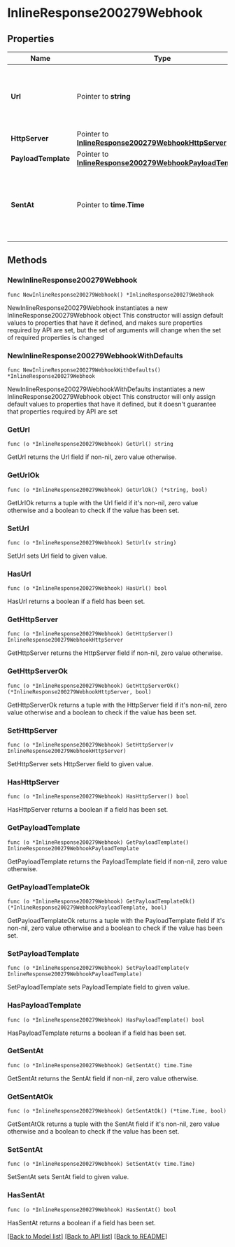 # InlineResponse200279Webhook

## Properties

Name | Type | Description | Notes
------------ | ------------- | ------------- | -------------
**Url** | Pointer to **string** | The webhook receiver URL where the callback will be sent | [optional] 
**HttpServer** | Pointer to [**InlineResponse200279WebhookHttpServer**](InlineResponse200279WebhookHttpServer.md) |  | [optional] 
**PayloadTemplate** | Pointer to [**InlineResponse200279WebhookPayloadTemplate**](InlineResponse200279WebhookPayloadTemplate.md) |  | [optional] 
**SentAt** | Pointer to **time.Time** | The timestamp the callback was sent to the webhook receiver | [optional] 

## Methods

### NewInlineResponse200279Webhook

`func NewInlineResponse200279Webhook() *InlineResponse200279Webhook`

NewInlineResponse200279Webhook instantiates a new InlineResponse200279Webhook object
This constructor will assign default values to properties that have it defined,
and makes sure properties required by API are set, but the set of arguments
will change when the set of required properties is changed

### NewInlineResponse200279WebhookWithDefaults

`func NewInlineResponse200279WebhookWithDefaults() *InlineResponse200279Webhook`

NewInlineResponse200279WebhookWithDefaults instantiates a new InlineResponse200279Webhook object
This constructor will only assign default values to properties that have it defined,
but it doesn't guarantee that properties required by API are set

### GetUrl

`func (o *InlineResponse200279Webhook) GetUrl() string`

GetUrl returns the Url field if non-nil, zero value otherwise.

### GetUrlOk

`func (o *InlineResponse200279Webhook) GetUrlOk() (*string, bool)`

GetUrlOk returns a tuple with the Url field if it's non-nil, zero value otherwise
and a boolean to check if the value has been set.

### SetUrl

`func (o *InlineResponse200279Webhook) SetUrl(v string)`

SetUrl sets Url field to given value.

### HasUrl

`func (o *InlineResponse200279Webhook) HasUrl() bool`

HasUrl returns a boolean if a field has been set.

### GetHttpServer

`func (o *InlineResponse200279Webhook) GetHttpServer() InlineResponse200279WebhookHttpServer`

GetHttpServer returns the HttpServer field if non-nil, zero value otherwise.

### GetHttpServerOk

`func (o *InlineResponse200279Webhook) GetHttpServerOk() (*InlineResponse200279WebhookHttpServer, bool)`

GetHttpServerOk returns a tuple with the HttpServer field if it's non-nil, zero value otherwise
and a boolean to check if the value has been set.

### SetHttpServer

`func (o *InlineResponse200279Webhook) SetHttpServer(v InlineResponse200279WebhookHttpServer)`

SetHttpServer sets HttpServer field to given value.

### HasHttpServer

`func (o *InlineResponse200279Webhook) HasHttpServer() bool`

HasHttpServer returns a boolean if a field has been set.

### GetPayloadTemplate

`func (o *InlineResponse200279Webhook) GetPayloadTemplate() InlineResponse200279WebhookPayloadTemplate`

GetPayloadTemplate returns the PayloadTemplate field if non-nil, zero value otherwise.

### GetPayloadTemplateOk

`func (o *InlineResponse200279Webhook) GetPayloadTemplateOk() (*InlineResponse200279WebhookPayloadTemplate, bool)`

GetPayloadTemplateOk returns a tuple with the PayloadTemplate field if it's non-nil, zero value otherwise
and a boolean to check if the value has been set.

### SetPayloadTemplate

`func (o *InlineResponse200279Webhook) SetPayloadTemplate(v InlineResponse200279WebhookPayloadTemplate)`

SetPayloadTemplate sets PayloadTemplate field to given value.

### HasPayloadTemplate

`func (o *InlineResponse200279Webhook) HasPayloadTemplate() bool`

HasPayloadTemplate returns a boolean if a field has been set.

### GetSentAt

`func (o *InlineResponse200279Webhook) GetSentAt() time.Time`

GetSentAt returns the SentAt field if non-nil, zero value otherwise.

### GetSentAtOk

`func (o *InlineResponse200279Webhook) GetSentAtOk() (*time.Time, bool)`

GetSentAtOk returns a tuple with the SentAt field if it's non-nil, zero value otherwise
and a boolean to check if the value has been set.

### SetSentAt

`func (o *InlineResponse200279Webhook) SetSentAt(v time.Time)`

SetSentAt sets SentAt field to given value.

### HasSentAt

`func (o *InlineResponse200279Webhook) HasSentAt() bool`

HasSentAt returns a boolean if a field has been set.


[[Back to Model list]](../README.md#documentation-for-models) [[Back to API list]](../README.md#documentation-for-api-endpoints) [[Back to README]](../README.md)



